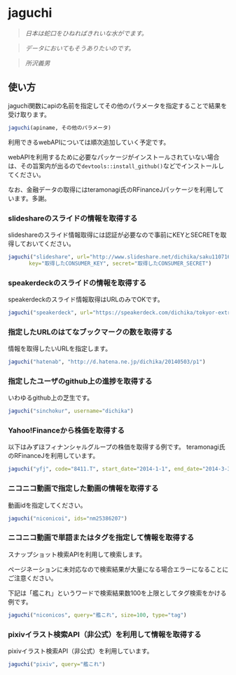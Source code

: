 jaguchi
===============

>_日本は蛇口をひねればきれいな水がでます。_

>_データにおいてもそうありたいのです。_

>_所沢義男_

## 使い方
jaguchi関数にapiの名前を指定してその他のパラメータを指定することで結果を受け取ります。

```r
jaguchi(apiname, その他のパラメータ)
```

利用できるwebAPIについては順次追加していく予定です。

webAPIを利用するために必要なパッケージがインストールされていない場合は、その旨案内が出るので`devtools::install_github()`などでインストールしてください。

なお、金融データの取得にはteramonagi氏のRFinanceJパッケージを利用しています。多謝。

### slideshareのスライドの情報を取得する
slideshareのスライド情報取得には認証が必要なので事前にKEYとSECRETを取得しておいてください。
```r
jaguchi("slideshare", url="http://www.slideshare.net/dichika/saku110716", 
　　　　key="取得したCONSUMER_KEY", secret="取得したCONSUMER_SECRET")
```

### speakerdeckのスライドの情報を取得する
speakerdeckのスライド情報取得はURLのみでOKです。

```r
jaguchi("speakerdeck", url="https://speakerdeck.com/dichika/tokyor-extra-number-1")
```

### 指定したURLのはてなブックマークの数を取得する
情報を取得したいURLを指定します。
```r
jaguchi("hatenab", "http://d.hatena.ne.jp/dichika/20140503/p1")
```

### 指定したユーザのgithub上の進捗を取得する
いわゆるgithub上の芝生です。
```r
jaguchi("sinchokur", username="dichika")
```

### Yahoo!Financeから株価を取得する
以下はみずほフィナンシャルグループの株価を取得する例です。
teramonagi氏のRFinanceJを利用しています。
```r
jaguchi("yfj", code="8411.T", start_date="2014-1-1", end_date="2014-3-3")
```

### ニコニコ動画で指定した動画の情報を取得する
動画idを指定してください。

```r
jaguchi("niconicoi", ids="nm25386207")
```

### ニコニコ動画で単語またはタグを指定して情報を取得する
スナップショット検索APIを利用して検索します。

ページネーションに未対応なので検索結果が大量になる場合エラーになることにご注意ください。

下記は「艦これ」というワードで検索結果数100を上限としてタグ検索をかける例です。
```r
jaguchi("niconicos", query="艦これ", size=100, type="tag")
```

### pixivイラスト検索API（非公式）を利用して情報を取得する
pixivイラスト検索API（非公式）を利用しています。

```r
jaguchi("pixiv", query="艦これ")
```